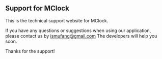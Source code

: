 ## Support for MClock

This is the technical support website for MClock.

If you have any questions or suggestions when using our application, please contact us by ismufang@gmail.com The developers will help you soon.

Thanks for the support!
